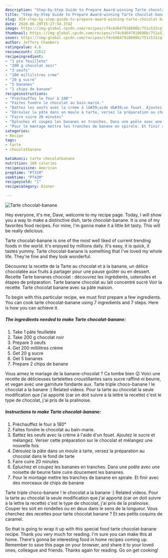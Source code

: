 ```yaml
---
description: "Step-by-Step Guide to Prepare Award-winning Tarte chocolat-banane"
title: "Step-by-Step Guide to Prepare Award-winning Tarte chocolat-banane"
slug: 924-step-by-step-guide-to-prepare-award-winning-tarte-chocolat-banane
date: 2020-06-29T15:27:54.374Z
image: https://img-global.cpcdn.com/recipes/cf4c6d647918690b/751x532cq70/tarte-chocolat-banane-photo-principale-de-la-recette.jpg
thumbnail: https://img-global.cpcdn.com/recipes/cf4c6d647918690b/751x532cq70/tarte-chocolat-banane-photo-principale-de-la-recette.jpg
cover: https://img-global.cpcdn.com/recipes/cf4c6d647918690b/751x532cq70/tarte-chocolat-banane-photo-principale-de-la-recette.jpg
author: Jeffery Chambers
ratingvalue: 4.6
reviewcount: 22612
recipeingredient:
- "1 pte feuillete"
- "200 g chocolat noir"
- "3 oeufs"
- "200 millilitres crme"
- "20 g sucre"
- "5 bananes"
- "2 chips de banane"
recipeinstructions:
- "Préchauffez le four à 180°"
- "Faites fondre le chocolat au bain-marie."
- "Battez les oeufs avec la crème à l&#39;aide d&#39;un fouet. Ajoutez le sucre et mélangez. Verser cette préparation sur le chocolat et mélangez une nouvelle fois"
- "Déroulez la pâte dans un moule à tarte, versez la préparation au chocolat dans le fond de tarte"
- "Faire cuire 20 minutes"
- "Épluchez et coupez les bananes en tranches. Dans une poêle avec une noisette de beurre faire cuire doucement les bananes."
- "Pour le montage mettre les tranches de banane en spirale. Et finir avec des morceaux de chips de banane"
categories:
- Recipe
tags:
- tarte
- chocolatbanane

katakunci: tarte chocolatbanane 
nutrition: 169 calories
recipecuisine: American
preptime: "PT31M"
cooktime: "PT42M"
recipeyield: "1"
recipecategory: Dinner

---
```



![Tarte chocolat-banane](https://img-global.cpcdn.com/recipes/cf4c6d647918690b/751x532cq70/tarte-chocolat-banane-photo-principale-de-la-recette.jpg)

Hey everyone, it's me, Dave, welcome to my recipe page. Today, I will show you a way to make a distinctive dish, tarte chocolat-banane. It is one of my favorites food recipes. For mine, I'm gonna make it a little bit tasty. This will be really delicious.

Tarte chocolat-banane is one of the most well liked of current trending foods in the world. It's enjoyed by millions daily. It's easy, it is quick, it tastes yummy. Tarte chocolat-banane is something that I've loved my whole life. They're fine and they look wonderful.

Découvrez la recette de la Tarte au chocolat et à la banane, un délice chocolatée aux fruits à partager pour une pause goûter ou en dessert. Recette Tarte bananes chocolat : découvrez les ingrédients, ustensiles et étapes de préparation. Tarte banane chocolat au lait concentré sucré Voir la recette. Tarte chocolat banane avec sa pâte maison.


To begin with this particular recipe, we must first prepare a few ingredients. You can cook tarte chocolat-banane using 7 ingredients and 7 steps. Here is how you can achieve it.

<!--inarticleads1-->

##### The ingredients needed to make Tarte chocolat-banane:

1. Take 1 pâte feuilletée
1. Take 200 g chocolat noir
1. Prepare 3 oeufs
1. Get 200 millilitres crème
1. Get 20 g sucre
1. Get 5 bananes
1. Prepare 2 chips de banane


Vous aimez le mariage de la banane-chocolat ? Ca tombe bien 😉 Voici une recette de délicieuses tartelettes croustillantes sans sucre raffiné ni beurre, et vegan avec une garniture fondante aux. Tarte triple choco-banane ! le chocolat a la banane :) Related videos. Pour la tarte au chocolat la seule modification que j&#39;ai apporté (car on doit suivre à la lettre la recette) c&#39;est le type de chocolat, j&#39;ai pris de la pralinoise. 

<!--inarticleads2-->

##### Instructions to make Tarte chocolat-banane:

1. Préchauffez le four à 180°
1. Faites fondre le chocolat au bain-marie.
1. Battez les oeufs avec la crème à l&#39;aide d&#39;un fouet. Ajoutez le sucre et mélangez. Verser cette préparation sur le chocolat et mélangez une nouvelle fois
1. Déroulez la pâte dans un moule à tarte, versez la préparation au chocolat dans le fond de tarte
1. Faire cuire 20 minutes
1. Épluchez et coupez les bananes en tranches. Dans une poêle avec une noisette de beurre faire cuire doucement les bananes.
1. Pour le montage mettre les tranches de banane en spirale. Et finir avec des morceaux de chips de banane


Tarte triple choco-banane ! le chocolat a la banane :) Related videos. Pour la tarte au chocolat la seule modification que j&#39;ai apporté (car on doit suivre à la lettre la recette) c&#39;est le type de chocolat, j&#39;ai pris de la pralinoise. Couper les soit en rondelles ou en deux dans le sens de la longueur. Vous cherchez des recettes pour tarte chocolat banane ? Et ses petits coquins de caramel. 

So that is going to wrap it up with this special food tarte chocolat-banane recipe. Thank you very much for reading. I'm sure you can make this at home. There's gonna be interesting food in home recipes coming up. Remember to save this page on your browser, and share it to your loved ones, colleague and friends. Thanks again for reading. Go on get cooking!
